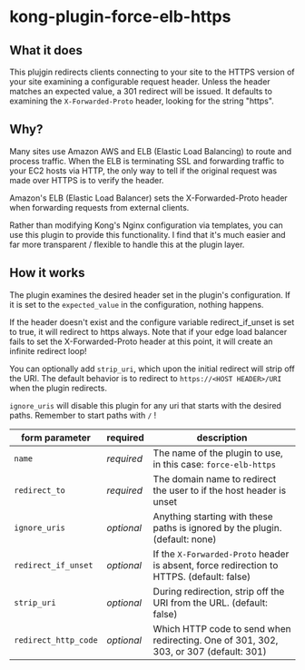 
# kong-plugin-force-elb-https

## What it does

This plujgin redirects clients connecting to your site to the HTTPS
version of your site examining a configurable request header. Unless
the header matches an expected value, a 301 redirect will be
issued. It defaults to examining the `X-Forwarded-Proto` header,
looking for the string "https".

## Why?

Many sites use Amazon AWS and ELB (Elastic Load Balancing) to route
and process traffic. When the ELB is terminating SSL and forwarding
traffic to your EC2 hosts via HTTP, the only way to tell if the
original request was made over HTTPS is to verify the header.

Amazon's ELB (Elastic Load Balancer) sets the X-Forwarded-Proto header
when forwarding requests from external clients.

Rather than modifying Kong's Nginx configuration via templates, you
can use this plugin to provide this functionality. I find that it's
much easier and far more transparent / flexible to handle this at the
plugin layer.

## How it works

The plugin examines the desired header set in the plugin's
configuration. If it is set to the `expected_value` in the
configuration, nothing happens.

If the header doesn't exist and the configure variable
redirect_if_unset is set to true, it will redirect to https
always. Note that if your edge load balancer fails to set the
X-Forwarded-Proto header at this point, it will create an infinite
redirect loop!

You can optionally add `strip_uri`, which upon the initial redirect
will strip off the URI. The default behavior is to redirect to
`https://<HOST HEADER>/URI` when the plugin redirects.

`ignore_uris` will disable this plugin for any uri that starts with
the desired paths. Remember to start paths with `/` !

form parameter|required|description
---|---|---
`name`|*required*|The name of the plugin to use, in this case: `force-elb-https`
`redirect_to`|*required*|The domain name to redirect the user to if the host header is unset
`ignore_uris`|*optional*|Anything starting with these paths is ignored by the plugin. (default: none)
`redirect_if_unset`|*optional*|If the `X-Forwarded-Proto` header is absent, force redirection to HTTPS. (default: false)
`strip_uri`|*optional*|During redirection, strip off the URI from the URL. (default: false)
`redirect_http_code`|*optional*|Which HTTP code to send when redirecting. One of 301, 302, 303, or 307 (default: 301)